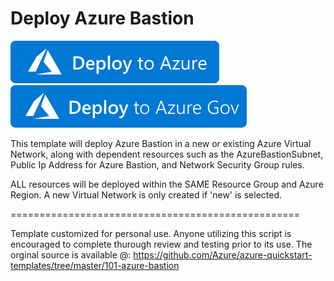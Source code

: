 # Deploy Azure Bastion

[![Deploy To Azure](https://raw.githubusercontent.com/bahnhacker/AzTemplates/master/deploytoazure.svg?sanitize=true)](https://portal.azure.com/#create/Microsoft.Template/uri/https%3A%2F%2Fraw.githubusercontent.com%2Fbahnhacker%2FAzTemplates%2Fmaster%2FBastion-Deploy%2Fazuredeploy.json)
[![Deploy To Azure US Gov](https://raw.githubusercontent.com/bahnhacker/AzTemplates/master/deploytoazuregov.svg?sanitize=true)](https://portal.azure.us/#create/Microsoft.Template/uri/https%3A%2F%2Fraw.githubusercontent.com%2Fbahnhacker%2FAzTemplates%2Fmaster%2FBastion-Deploy%2Fazuredeploy.json)


This template will deploy Azure Bastion in a new or existing Azure Virtual Network, along with dependent resources such as the AzureBastionSubnet, Public Ip Address for Azure Bastion, and Network Security Group rules.

ALL resources will be deployed within the SAME Resource Group and Azure Region. A new Virtual Network is only created if 'new' is selected.


==================================================

Template customized for personal use. Anyone utilizing this script is encouraged to complete thurough review and testing prior to its use. 
The orginal source is available @: https://github.com/Azure/azure-quickstart-templates/tree/master/101-azure-bastion
